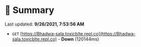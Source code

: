 # 📖 Summary
Last updated: **9/26/2021, 7:53:56 AM**

- `GET` [https://Bhadwa-sala.toxicblte.repl.co](https://Bhadwa-sala.toxicblte.repl.co) - **Down** (120144ms)
